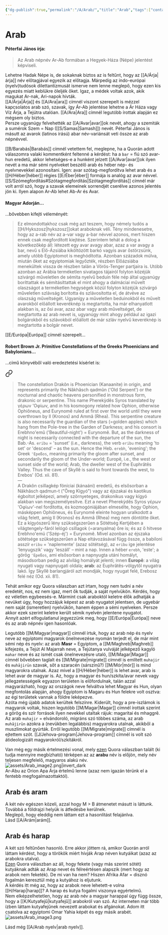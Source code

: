 ```yaml
---
{"dg-publish":true,"permalink":"/A/Arab/","title":"Arab","tags":["containstransclusions"],"created":"2024-04-20T11:12","updated":"2024-10-22T22:18"}
---
```



# Arab

#### Péterfai János írja:

> Az Arab népnév Ar-Ab formában a Hegyek-Háza (Népe) jelentést képviseli.  

Lehetne Hadak Népe is, de sokaknak biztos az is feltűnt, hogy az [[A/Árja\|árja]] név előtagjával egyezik az előtagja. Márpedig az indo-európai (nyelv)tudósok dilettantizmusát ismerve nem lenne meglepő, hogy ezen kis egyezés miatt keblükre öleljék őket. Igaz, a médek voltak azok, akik magukat Ar-nak, Ari-napok hívták.  
[[A/Árja\|Árja]] és [[A/Ara\|ara]] címnél viszont szerepelt is mézzel kapcsolatos arab szó, szavak, így Ár-Ab jelentése lehetne a Ár Háza vagy Víz Árja, a Tejútra utalóan. [[A/Ara\|Ara]] címnél legutóbb írottak alapján ez mégsem oly biztos.  
Persze ugyanúgy felvehették az [[A/Avar\|avar]]ok nevét, ahogy a szemiták a sumérok Szem = Nap ([[S/Samas\|Samash]]) nevét. Péterfai János is másutt az avarok (latinos írású) abar név-variánsát veti össze az arab népnévvel.  

[[B/Barabás\|Barabás]] címnél vetettem fel, meglepne, ha a Quorán adott válaszomra valaki kommentként feltenné a kérdést: ha a `bar` = fiú szó avar-hun eredetű, akkor lehetséges-e a hunként jelzett [[A/Avar\|avar]]ok ilyen nevét a ma már sémi nyelveket beszélő arab és héber nép- és nyelvnevekkel azonosítani. Igen: avar szótag-megfordítva lehet arab és a [[H/Héber\|héber]] régies [[E/Éber\|éber]] formája is analóg az avar névvel.  
[[S/Szómegfordítás#Szótagmegfordítás\|Szótagmegfordítás]] címnél már volt arról szó, hogy a szavak elemeinek sorrendjét cserélve azonos jelentés jön ki. Ilyen alapon Ar-Ab lehet Ab-Ar és Avar.  

#### Magyar Adorján...  

...bővebben kifejti véleményét:  
> Ez elmondottakhoz csak még azt teszem, hogy némely tudós a [[H/Hykszosz\|hykszosz]]okat araboknak véli. Tény mindenesetre, hogy az a-rab név az a-var vagy a-bar névvel azonos, mert hiszen ennek csak megfordított kiejtése. Szerintem tehát a dolog a következőkép áll: létezett egy avar avagy abar, azaz a var avagy a bar, nevű s Elő-Ázsiába kiköltözött barkó vagyis avar őstörzsünk, amely utóbb Egyiptomot is meghódította. Azonban századok múlva, miután őket az egyiptomiak legyőzték, részben Előázsiába menekültek vissza de részben talán a Vörös-Tenger partjaira is. Utóbb azonban az Arábia terméketlen sivatagos tájairól folyton közéjük szivárgó műveletlen de sémita nyelvű beduin féle nép által ugyanúgy boríttattak és sémításíttattak el mint ahogy a dalmáciai művelt olaszságot a terméketlen hegységek közül folyton közéjük szivárgó műveletlen szlávság borította és szlávosította el, de átvéve az olaszság műveltségét. Ugyanígy a műveletlen beduinokból és művelt avarokból előállott keveréknép is megtartotta, ha már elhanyatlott alakban is, az ősi avar, azaz abar vagy arab műveltséget, de megtartotta az arab nevet is, ugyanúgy mint ahogy például az igazi bolgárokból és szlávokból előállott de már szláv nyelvű keveréknép is megtartotta a bolgár nevet.  

[[E/Európa\|Európa]] címnél szerepelt...

#### Robert Brown Jr. Primitive Constellations of the Greeks Phoenicians and Babylonians...  

...című könyvéből való eredeztetési kísérlet is:  

<div class="transclusion internal-embed is-loaded"><a class="markdown-embed-link" href="/e/europa/#ex0mza" aria-label="Open link"><svg xmlns="http://www.w3.org/2000/svg" width="24" height="24" viewBox="0 0 24 24" fill="none" stroke="currentColor" stroke-width="2" stroke-linecap="round" stroke-linejoin="round" class="svg-icon lucide-link"><path d="M10 13a5 5 0 0 0 7.54.54l3-3a5 5 0 0 0-7.07-7.07l-1.72 1.71"></path><path d="M14 11a5 5 0 0 0-7.54-.54l-3 3a5 5 0 0 0 7.07 7.07l1.71-1.71"></path></svg></a><div class="markdown-embed">



> The constellation Drakôn is Phoenician (Kanaanite) in origin, and represents primarily the Nâkhâsch qadmûn ('Old Serpent') or the nocturnal and chaotic heavens personified in monstrous form, drakonic or serpentine. This name Pherekỳdês Syros translated by γέρων 'Οφίων, and in his kosmogony related how Ophion, otherwise Ophiôneus, and Eurynomê ruled at first over the world until they were overthrown by Il (Kronos) and Ammâ (Rhea). This serpentine creature is also necessarily the guardian of the stars (=golden apples) which hang from the Pole-tree in the Garden of Darkness; and his consort is Erebhno'emû ('Beautiful-night') = Eurynomê. But, as the darkness of night is necessarily connected with the departure of the sun, the Bab.-As. `eribu` = 'sunset' (i.e., darkness), the verb `eribu` meaning 'to set' or 'descend' – as the sun. Hence the Heb. `erebh`, 'evening'; the Greek `'Epeßos`, meaning primarily the gloom after sunset, and secondarily the gloom of the Under-world; Europê, i.e., the west or sunset side of the world; Arab, the dweller west of the Euphrâtês Valley. Thus the cave of Skyllê is said to front towards the west, to Erebos' (Od. xii. 81).  
> —  
> A Drakôn csillagkép föníciai (kánaáni) eredetű, és elsősorban a Nâkhâsch qadmun-t ("Öreg Kígyó") vagy az éjszakai és kaotikus égboltot jelképezi, amely szörnyeteges, drakonikus vagy kígyó alakban van megszemélyesítve. Ezt a nevet Pherekỳdês Syros γέρων 'Οφίων'-nel fordította, és kozmogóniájában elmesélte, hogy Ophion, másképpen Ophiôneus, és Eurynomê eleinte hogyan uralkodott a világ felett, amíg Il (Kronos) és Ammâ (Rhea) meg nem döntötte őket. Ez a kígyószerű lény szükségszerűen a Sötétség Kertjében a világtengely-fáról lelógó csillagok (=aranyalma) őre is; és az ő hitvese Erebhno'emü ('Szép-éj') = Eurynomê. Mivel azonban az éjszaka sötétsége szükségszerűen a Nap eltávozásával függ össze, a babiloni asszír `eribu` = 'naplemente' (azaz sötétség), az `eribu` ige jelentése 'lenyugszik' vagy 'leszáll' – mint a nap. Innen a héber `erebh`, 'este'; a görög `'Epeßos`, ami elsősorban a napnyugta utáni homályt, másodsorban pedig az alvilág homályát jelenti; innen **Europê**: a világ nyugati vagy napnyugati oldala; **arab**: az Euphrâtês-völgytől nyugatra lakó. Így Skyllê barlangjáról azt mondják, hogy nyugat felé, Erebosz felé néz (Od. xii. 81).  


</div></div>


Tehát amikor egy Quora válaszban azt írtam, hogy nem tudni a név eredetét, nos, ez nem igaz, mert ők tudják, a saját nyelvükön. Kérdés, hogy ez véletlen egybeesés-e. Mármint csak araboktól keletre élők adhatják a nevüket úgy, hogy hozzájuk képest az arab nyugatot jelentsen, de ugyebár nem saját (ismeretlen) nyelvükön, hanem éppen a sémi nyelveken. Persze akkor ezek szerint keletre került sémik nyelvén jelentene nyugatot.   
Annyit azért elfogulatlanul jegyezzünk meg, hogy [[E/Európa\|Európa]] neve és az arab népnév igen hasonlóak.  

Legutóbb [[M/Magyar\|magyar]] címnél írtuk, hogy az arab nép és nyelv neve az egyiptomi magyarok önelnevezése nyomán terjedt el, de már mint sémi nép és nyelv: az arab **Masr** = Egyiptom, a [[M/Maghreb\|Maghreb]] kifejezés, a Tejút Al Majarrah neve, a Tejútanya vulváját jelképező kagyló `mahar` neve és az ismét csak önelnevezésre utaló, [[M/Magar\|Magar]] címnél bővebben taglalt és [[M/Migrate\|migrate]] címnél is említett `muhajir` és `muhājirūn` szavak, sőt a szaracén (sárszinű?) [[M/Mór\|mór]] is mind magyarokra utalnak. Azaz mivel a [[H/Héber\|héber]] is lehet avar, arab is lehet avar de magyar is. Az, hogy a magyar és hun/szkíta/avar nevek vagy jellegzetességeik egyazon területen is előfordulnak, talán azzal magyarázható, hogy az országok neve felváltva lehet Magyar és Hun, olyan megfontolás alapján, ahogy Egyiptom is Magaru és Hun felekre volt osztva: az égi területek vannak a földre leképezve.  
Azóta még újabb adatok kerültek felszínre. Kiderült, hogy a pre-iszlámok is magyarok voltak, hiszen legutóbb [[M/Magar\|Magar]] címnél írottak szerint a görög és szír források ilyen nevekkel utaltak rájuk: magaritai és mhaggrē. Az arab `muhajir` = elvándoroló, migráns szó többes száma, az arab `muhājirūn` azokra a (nevükben legalábbis) magyarokra utalnak, akikből a muszlimokat gyúrták. Erről legutóbb [[M/Migrate\|migrate]] címnél is ejtettem szót. [[J/Jehova-program\|Jehova-program]] címnél is volt szó átideologizált magyarokról/szkítákról.  

Van még egy másik értelmezési vonal, mely [ezen](https://qr.ae/pN21fq) Quora válaszban talált (ki tudja mennyire megbízható) térképen az az **arabu** név is előjön, mely név teljesen megfelelő, magyaros alakú név.  
![assets/Arab_image2.png|invert_dark](/img/user/A/assets/Arab_image2.png)  
Ar-Abu az Orion Apa Árja értelmű lenne (azaz nem igazán térünk el a fentebb megfogalmazottaktól).  

## Arab és aram

A két név egészen közeli, azzal hogy M > B átmenetet másutt is láttunk. Továbbá a földrajzi helyük is átfedésbe kerülnek.  
Meglepő, hogy eleddig nem láttam ezt a hasonlítást felajánlva.  
Lásd [[A/Arám\|arám]].  

## Arab és harap

A két szó feltűnően hasonló. Erre akkor jöttem rá, amikor Quorán arról láttam kérdést, hogy a törökök miért hívják Arap néven kutyáikat (azaz az arabokra utalva).  
[Ezen](https://qr.ae/pN3zru) Quora válaszban az áll, hogy fekete (vagy más szerint sötét) kutyáknak adták az Arap nevet és félreértésen alapszik (mert hogy az arabok nem feketék). De mi van ha nem? Hiszen Afrika Afar = disznó fogalmán keresztül még a kutyához is eljutunk.  
A kérdés itt még az, hogy az arabok neve lehetett-e volna [[H/Harap\|harap]]? A harap és kutya fogalmi viszonya egyértelmű.  
Nem elképzelhetetlen, hogy az arab név a magyar harappal úgy függ össze, hogy a [[K/Kutyafejű\|kutyafejű]] arabokról van szó. Az interneten már több ízben láttam kutyafejűnek nevezett arabokat és afgánokat. Adom itt csatolva az egyiptomi Omar Yahia képét és egy másik arabét.  
![assets/Arab_image3.png](/img/user/A/assets/Arab_image3.png)  

Lásd még [[A/Arab nyelv\|arab nyelv]].  